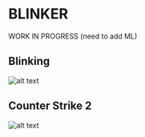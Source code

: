 # BLINKER

WORK IN PROGRESS (need to add ML)

## Blinking

![alt text](demo1.gif)

## Counter Strike 2

![alt text](M4.gif)
